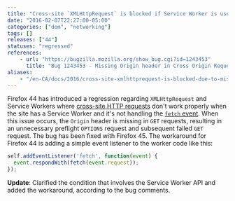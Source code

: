 ```yaml
---
title: "Cross-site `XMLHttpRequest` is blocked if Service Worker is used without `fetch` event handler"
date: "2016-02-07T22:27:00-05:00"
categories: ["dom", "networking"]
tags: []
releases: ["44"]
statuses: "regressed"
references:
    - url: "https://bugzilla.mozilla.org/show_bug.cgi?id=1243453"
      title: "Bug 1243453 - Missing Origin header in Cross Origin Request resulting in Cross-Origin Request Blocked"
aliases:
    - "/en-CA/docs/2016/cross-site-xmlhttprequest-is-blocked-due-to-missing-origin-header/"
---
```

Firefox 44 has introduced a regression regarding `XMLHttpRequest` and Service Workers where [cross-site HTTP requests](https://developer.mozilla.org/docs/Web/HTTP/Access_control_CORS) don't work properly when the site has a Service Worker and it's not handling the [`fetch` event](https://developer.mozilla.org/docs/Web/API/FetchEvent). When this issue occurs, the `Origin` header is missing in `GET` requests, resulting in an unnecessary preflight `OPTIONS` request and subsequent failed `GET` request. The bug has been fixed with Firefox 45. The workaround for Firefox 44 is adding a simple event listener to the worker code like this:

```js
self.addEventListener('fetch', function(event) {
  event.respondWith(fetch(event.request));
});
```

**Update**: Clarified the condition that involves the Service Worker API and added the workaround, according to the bug comments.
